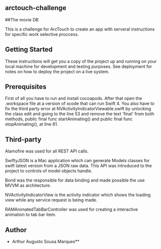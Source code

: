 ## arctouch-challenge

##The movie DB

This is a challenge for ArcTouch to create an app with serveral instructions for specific work selective proccess.

## Getting Started

These instructions will get you a copy of the project up and running on your local machine for development and testing purposes. See deployment for notes on how to deploy the project on a live system.

## Prerequisites

First of all you have to run and install cocoapods. After that open the .workspace file at a version of xcode that can run Swift 4. You also have to fix the third party error at NVActivityIndicatorViewable.swift by unlocking the class edit and going to the line 53 and remove the text 'final' from both methods, public final func startAnimating() and public final func stopAnimating(), at line 81.

## Third-party

Alamofire was used for all REST API calls.

SwiftyJSON is a Mac application which can generate Models classes for swift latest version from a JSON raw data. This API was introduced to the project to controls of model objects handle.

Bond was the responsible for data binding and made possible the use MVVM as architecture.

NVActivityIndicatorView is the activity indicator which shows the loading view while any service request is being made.

RAMAnimatedTabBarController was used for creating a interactive animation to tab bar item.

## Author

* Arthur Augusto Sousa Marques**
